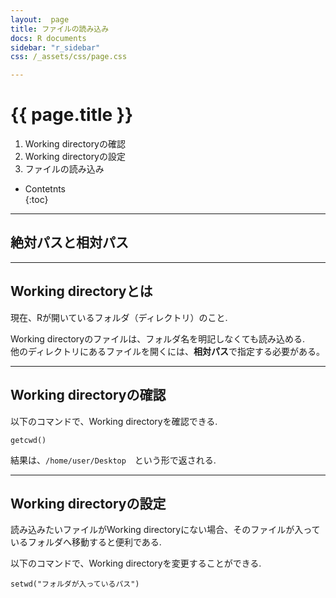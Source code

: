 ```yaml
---
layout:  page
title: ファイルの読み込み
docs: R documents
sidebar: "r_sidebar"
css: /_assets/css/page.css

---
```


<h1> {{ page.title }} </h1>
  
1. Working directoryの確認
2. Working directoryの設定
3. ファイルの読み込み

* Contetnts  
{:toc}  
  
***  
## 絶対パスと相対パス

***  

## Working directoryとは
現在、Rが開いているフォルダ（ディレクトリ）のこと.

Working directoryのファイルは、フォルダ名を明記しなくても読み込める.  
他のディレクトリにあるファイルを開くには、<b>相対パス</b>で指定する必要がある。

***  

## Working directoryの確認

以下のコマンドで、Working directoryを確認できる.  
```
getcwd()
```
結果は、`/home/user/Desktop`　という形で返される.  

***  

## Working directoryの設定
読み込みたいファイルがWorking directoryにない場合、そのファイルが入っているフォルダへ移動すると便利である.

以下のコマンドで、Working directoryを変更することができる.
```
setwd("フォルダが入っているパス")
```